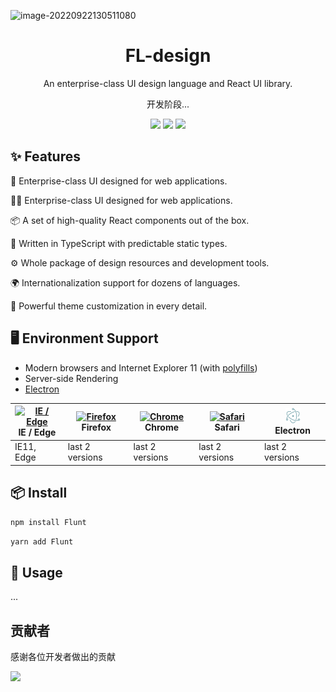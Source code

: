 ![image-20220922130511080](https://found-img-blog.oss-cn-hangzhou.aliyuncs.com/img/image-20220922130511080.png)

<h1 align="center"> FL-design</h1>

<div align="center">
  An enterprise-class UI design language and React UI library.
</div>
<div align="center">
  <p>开发阶段...</p>
  <img src="https://img.shields.io/static/v1?label=React&message=v18.0.0&color=blue&style=flat-square"/>
   <img src="https://img.shields.io/static/v1?label=TypeScript&message=%20&color=blue&style=flat-square"/>
       <img src="https://img.shields.io/static/v1?label=SCSS&message=%20&color=ff69b4&style=flat-square&logoColor=white&labelColor=ff69b4"/>
</div>

<div align="left">
  <h2>✨ Features</h2>
   <p>🌈 Enterprise-class UI designed for web applications.</p>
  <p>🐱‍🏍 Enterprise-class UI designed for web applications.</p>
  <p>📦 A set of high-quality React components out of the box.</p>
  <p>🤑 Written in TypeScript with predictable static types.</p>
  <p>⚙️ Whole package of design resources and development tools.</p>
  <p>🌍 Internationalization support for dozens of languages.</p>
  <p>🎨 Powerful theme customization in every detail.</p>
</div>



## 🖥 Environment Support
- Modern browsers and Internet Explorer 11 (with [polyfills](https://stackoverflow.com/questions/57020976/polyfills-in-2019-for-ie11))
- Server-side Rendering
- [Electron](https://www.electronjs.org/)

| [<img src="https://raw.githubusercontent.com/alrra/browser-logos/master/src/edge/edge_48x48.png" alt="IE / Edge" width="24px" height="24px" />](http://godban.github.io/browsers-support-badges/)<br>IE / Edge | [<img src="https://raw.githubusercontent.com/alrra/browser-logos/master/src/firefox/firefox_48x48.png" alt="Firefox" width="24px" height="24px" />](http://godban.github.io/browsers-support-badges/)<br>Firefox | [<img src="https://raw.githubusercontent.com/alrra/browser-logos/master/src/chrome/chrome_48x48.png" alt="Chrome" width="24px" height="24px" />](http://godban.github.io/browsers-support-badges/)<br>Chrome | [<img src="https://raw.githubusercontent.com/alrra/browser-logos/master/src/safari/safari_48x48.png" alt="Safari" width="24px" height="24px" />](http://godban.github.io/browsers-support-badges/)<br>Safari | [<img src="https://raw.githubusercontent.com/alrra/browser-logos/master/src/electron/electron_48x48.png" alt="Electron" width="24px" height="24px" />](http://godban.github.io/browsers-support-badges/)<br>Electron |
| --- | --- | --- | --- | --- |
| IE11, Edge | last 2 versions | last 2 versions | last 2 versions | last 2 versions |


## 📦 Install

```bash
npm install Flunt
```

```bash
yarn add Flunt
```

## 🔨 Usage

...

## 贡献者

感谢各位开发者做出的贡献

<a href="https://github.com/Nanxiangscholar/FL-Design/graphs/contributors/columns={10}">
  <img src="https://contrib.rocks/image?repo=Nanxiangscholar/FL-Design" />
</a>
